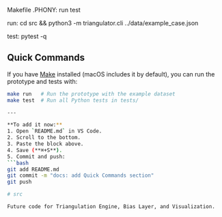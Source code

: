 Makefile .PHONY: run test

run:
	cd src && python3 -m triangulator.cli ../data/example_case.json

test:
	pytest -q

## Quick Commands

If you have [Make](https://www.gnu.org/software/make/) installed (macOS includes it by default), you can run the prototype and tests with:

```bash
make run   # Run the prototype with the example dataset
make test  # Run all Python tests in tests/

---

**To add it now:**  
1. Open `README.md` in VS Code.  
2. Scroll to the bottom.  
3. Paste the block above.  
4. Save (**⌘+S**).  
5. Commit and push:
```bash
git add README.md
git commit -m "docs: add Quick Commands section"
git push

# src

Future code for Triangulation Engine, Bias Layer, and Visualization.
